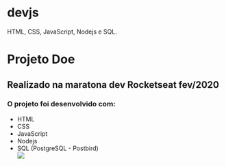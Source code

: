 # devjs
HTML, CSS, JavaScript, Nodejs e SQL.

<h1>Projeto Doe</h1>
<h2>Realizado na maratona dev Rocketseat fev/2020</h2>
<h3>O projeto foi desenvolvido com:</h3>
<ul>
<li>HTML</li>
<li>CSS</li>
<li>JavaScript</li>
<li>Nodejs</li>
<li>SQL (PostgreSQL - Postbird)</li>

<img src=””>

